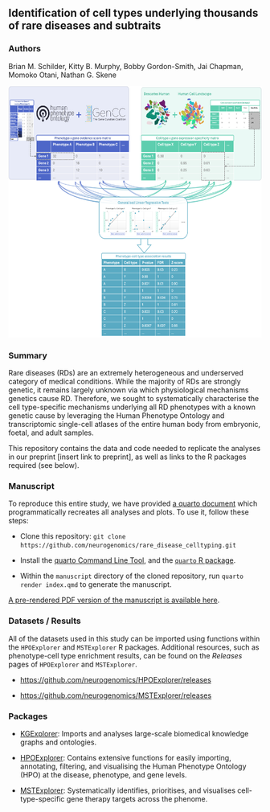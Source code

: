 ## Identification of cell types underlying thousands of rare diseases and subtraits

### Authors

Brian M. Schilder, Kitty B. Murphy, Bobby Gordon-Smith, Jai Chapman,
Momoko Otani, Nathan G. Skene

<img src="manuscript/img/study_design.png" height="500"/>

### Summary

Rare diseases (RDs) are an extremely heterogeneous and underserved
category of medical conditions. While the majority of RDs are strongly
genetic, it remains largely unknown via which physiological mechanisms
genetics cause RD. Therefore, we sought to systematically characterise
the cell type-specific mechanisms underlying all RD phenotypes with a
known genetic cause by leveraging the Human Phenotype Ontology and
transcriptomic single-cell atlases of the entire human body from
embryonic, foetal, and adult samples.

This repository contains the data and code needed to replicate the
analyses in our preprint [insert link to preprint], as well as links to
the R packages required (see below).

### Manuscript

To reproduce this entire study, we have provided [a quarto
document](https://github.com/neurogenomics/rare_disease_celltyping/blob/master/manuscript/index.qmd)
which programmatically recreates all analyses and plots. To use it,
follow these steps:

-   Clone this repository:
    `git clone https://github.com/neurogenomics/rare_disease_celltyping.git`

-   Install the [quarto Command Line
    Tool](https://quarto.org/docs/get-started/), and the [`quarto` R
    package](https://cran.r-project.org/web/packages/quarto/index.html).

-   Within the `manuscript` directory of the cloned repository, run
    `quarto render index.qmd` to generate the manuscript.

[A pre-rendered PDF version of the manuscript is available
here](https://github.com/neurogenomics/rare_disease_celltyping/blob/master/manuscript/_manuscript/index.pdf).

### Datasets / Results

All of the datasets used in this study can be imported using functions
within the `HPOExplorer` and `MSTExplorer` R packages. Additional
resources, such as phenotype-cell type enrichment results, can be found
on the *Releases* pages of `HPOExplorer` and `MSTExplorer`.

-   <https://github.com/neurogenomics/HPOExplorer/releases>

-   <https://github.com/neurogenomics/MSTExplorer/releases>

### Packages

-   [KGExplorer](https://github.com/neurogenomics/KGExplorer): Imports
    and analyses large-scale biomedical knowledge graphs and ontologies.

-   [HPOExplorer](https://github.com/neurogenomics/HPOExplorer):
    Contains extensive functions for easily importing, annotating,
    filtering, and visualising the Human Phenotype Ontology (HPO) at the
    disease, phenotype, and gene levels.

-   [MSTExplorer](https://github.com/neurogenomics/MSTExplorer):
    Systematically identifies, prioritises, and visualises
    cell-type-specific gene therapy targets across the phenome.
